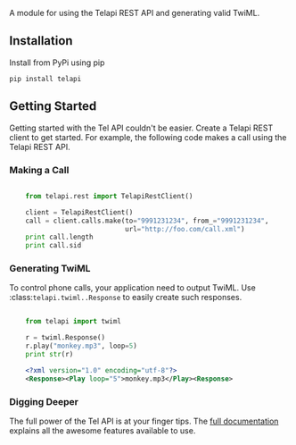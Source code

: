 A module for using the Telapi REST API and generating valid TwiML.

## Installation

Install from PyPi using pip

    pip install telapi

## Getting Started

Getting started with the Tel API couldn't be easier. Create a Telapi REST client to get started. For example, the following code makes a call using the Telapi REST API.

### Making a Call


```python

    from telapi.rest import TelapiRestClient()

    client = TelapiRestClient()
    call = client.calls.make(to="9991231234", from_="9991231234",
                             url="http://foo.com/call.xml")
    print call.length
    print call.sid
```

### Generating TwiML

To control phone calls, your application need to output TwiML. Use :class:`telapi.twiml..Response` to easily create such responses.

```python

    from telapi import twiml

    r = twiml.Response()
    r.play("monkey.mp3", loop=5)
    print str(r)
```

```xml
    <?xml version="1.0" encoding="utf-8"?>
    <Response><Play loop="5">monkey.mp3</Play><Response>
```

### Digging Deeper

The full power of the Tel API is at your finger tips. The [full documentation](http://readthedocs.org/docs/telapi-python/en/latest/) explains all the awesome features available to use.
